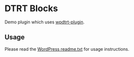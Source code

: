 # DTRT Blocks

Demo plugin which uses [wpdtrt-plugin](https://github.com/dotherightthing/wpdtrt-plugin).

## Usage

Please read the [WordPress readme.txt](readme.txt) for usage instructions.
